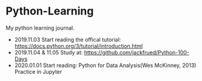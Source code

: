 # Python-Learning
My python learning journal.

- 2019.11.03
Start reading the offical tutorial: https://docs.python.org/3/tutorial/introduction.html
- 2019.11.04 & 11.05
Study at: https://github.com/jackfrued/Python-100-Days
- 2020.01.01
Start reading: Python for Data Analysis(Wes McKinney, 2013)
Practice in Jupyter
